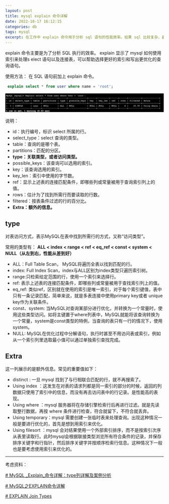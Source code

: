 ```yaml
---
layout: post
title: mysql explain 命令详解
date: 2022-10-17 16:12:15
categories: db  
tags: mysql 
excerpt: 在工作中 explain 命令用于分析 sql 语句的性能效率。如果 sql 比较复杂，最好分析一下语句，方便优化 
---
```



	
explain 命令主要是为了分析 SQL 执行的效率。 explain 显示了 mysql 如何使用索引来处理s elect 语句以及连接表，可以帮助选择更好的索引和写出更优化的查询语句。

使用方法： 在 SQL 语句前加上 explain  命令。 

```sql
 explain select * from user where name = 'root';
```

![](/assets/db/mysql-2022-10-18_16-46-46.png)

说明：
-  id：执行编号，标识 select 所属的行。
-   select_type：select 查询的类型。
-   table：查询的是哪个表。
-   partitions：匹配的分区。
-   **type：关联类型，或者访问类型。**
-   possible_keys：该查询可以选用的索引。
-   key：该查询选用的索引。
-   key_len：索引中使用的字节数。
-   ref：显示上述表的连接匹配条件，即哪些列或常量被用于查询索引列上的值。
-   rows：估计为了找到所需行而要读取的行数。
-   filtered：按表条件过滤的行的百分比。
-   **Extra：额外的信息。**

## type

对表访问方式，表示MySQL在表中找到所需行的方式，又称“访问类型”。

常用的类型有： **ALL < index < range < ref < eq_ref < const < system < NULL（从左到右，性能从差到好）**

- ALL：Full Table Scan， MySQL将遍历全表以找到匹配的行。
- index: Full Index Scan，index与ALL区别为index类型只遍历索引树。
- range:只检索给定范围的行，使用一个索引来选择行。
- ref: 表示上述表的连接匹配条件，即哪些列或常量被用于查找索引列上的值。
- eq_ref: 类似ref，区别就在使用的索引是唯一索引，对于每个索引键值，表中只有一条记录匹配，简单来说，就是多表连接中使用primary key或者 unique key作为关联条件。
- const、system: 当MySQL对查询某部分进行优化，并转换为一个常量时，使用这些类型访问。如将主键置于where列表中，MySQL就能将该查询转换为一个常量，system是const类型的特例，当查询的表只有一行的情况下，使用system。
- NULL: MySQL在优化过程中分解语句，执行时甚至不用访问表或索引，例如从一个索引列里选取最小值可以通过单独索引查找完成。


##  Extra

这一列展示的是额外信息。常见的重要值如下：

- distinct : 一旦 mysql 找到了与行相联合匹配的行，就不再搜索了。
- Using index ：这发生在对表的请求列都是同一索引的部分的时候，返回的列数据只使用了索引中的信息，而没有再去访问表中的行记录。是性能高的表现。
- Using where ：mysql 服务器将在存储引擎检索行后再进行过滤。就是先读取整行数据，再按 where 条件进行检查，符合就留下，不符合就丢弃。
- Using temporary：mysql 需要创建一张临时表来处理查询。出现这种情况一般是要进行优化的，首先是想到用索引来优化。
- Using filesort ：mysql 会对结果使用一个外部索引排序，而不是按索引次序从表里读取行。此时mysql会根据联接类型浏览所有符合条件的记录，并保存排序关键字和行指针，然后排序关键字并按顺序检索行信息。这种情况下一般也是要考虑使用索引来优化的。

---
考虑资料：

[# MySQL _Explain_命令详解：type列详解及案例分析](https://zhuanlan.zhihu.com/p/358920539)

[# MySQL之EXPLAIN命令详解](https://zhuanlan.zhihu.com/p/381852677)

[# EXPLAIN Join Types](https://dev.mysql.com/doc/refman/5.7/en/explain-output.html#explain-join-types)
